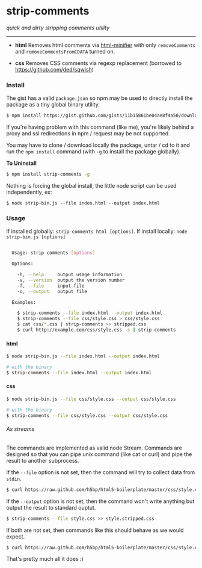 
# strip-comments

*quick and dirty stripping comments utility*

---

* **html** Removes html comments via [html-minifier][]
  with only `removeComments` and `removeCommentsFromCDATA` turned on.

* **css** Removes CSS comments via regexp replacement (borrowed to
  https://github.com/ded/sqwish)

[html-minifier]: https://github.com/kangax/html-minifier


### Install

The gist has a valid `package.json` so npm may be used to directly install the
package as a tiny global binary utility.

```sh
$ npm install https://gist.github.com/gists/11b15861be04ae8f4a50/download -g
```

If you're having problem with this command (like me), you're likely
behind a proxy and ssl redirections in npm / request may be not
supported.

You may have to clone / download locally the package, untar / cd to it
and run the `npm install` command (with `-g` to install the package
globally).

**To Uninstall**

```sh
$ npm install strip-comments -g
```

Nothing is forcing the global install, the little node script can be used
independently, ex:

```
$ node strip-bin.js --file index.html --output index.html
```

### Usage

If installed globally: `strip-comments html [options]`. If install locally: `node strip-bin.js [options]`

```sh

  Usage: strip-comments [options]

  Options:

    -h, --help     output usage information
    -v, --version  output the version number
    -f, --file     input file
    -o, --output   output file

  Examples:

    $ strip-comments --file index.html --output index.html
    $ strip-comments --file css/style.css > css/style.css
    $ cat css/*.css | strip-comments >> stripped.css
    $ curl http://example.com/css/style.css -s | strip-comments

```

#### html

```sh
$ node strip-bin.js --file index.html --output index.html

# with the binary
$ strip-comments --file index.html --output index.html
```

#### css

```sh
$ node strip-bin.js --file css/style.css --output css/style.css

# with the binary
$ strip-comments --file css/style.css --output css/style.css
```

###### As streams

The commands are implemented as valid node Stream. Commands are designed so that
you can pipe unix command (like cat or curl) and pipe the result to another
subprocess.

If the `--file` option is not set, then the command will try to collect data
from `stdin`.

```sh
$ curl https://raw.github.com/h5bp/html5-boilerplate/master/css/style.css | strip-comments --output style.css
```

If the `--output` option is not set, then the command won't write anything but
output the result to standard ouptut.

```sh
$ strip-comments --file style.css >> style.stripped.css
```

If both are not set, then commands like this should behave as we would expect.

```sh
$ curl https://raw.github.com/h5bp/html5-boilerplate/master/css/style.css | strip-comments >> style.css
```

That's pretty much all it does :)
